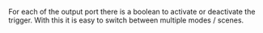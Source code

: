 For each of the output port there is a boolean to activate or deactivate the trigger. With this it is easy to switch between multiple modes / scenes.